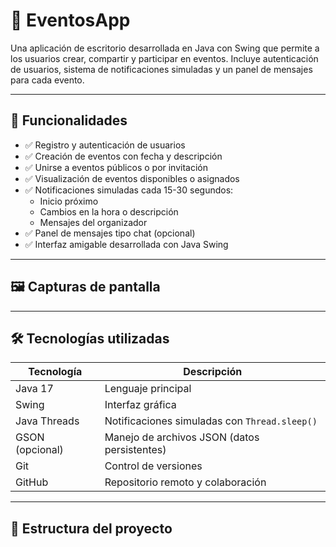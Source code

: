 # 🎉 EventosApp

Una aplicación de escritorio desarrollada en Java con Swing que permite a los usuarios crear, compartir y participar en eventos. Incluye autenticación de usuarios, sistema de notificaciones simuladas y un panel de mensajes para cada evento.

---

## 🚀 Funcionalidades

- ✅ Registro y autenticación de usuarios
- ✅ Creación de eventos con fecha y descripción
- ✅ Unirse a eventos públicos o por invitación
- ✅ Visualización de eventos disponibles o asignados
- ✅ Notificaciones simuladas cada 15-30 segundos:
  - Inicio próximo
  - Cambios en la hora o descripción
  - Mensajes del organizador
- ✅ Panel de mensajes tipo chat (opcional)
- ✅ Interfaz amigable desarrollada con Java Swing

---

## 🖼️ Capturas de pantalla 

---

## 🛠️ Tecnologías utilizadas

| Tecnología     | Descripción                                   |
|----------------|-----------------------------------------------|
| Java 17        | Lenguaje principal                            |
| Swing          | Interfaz gráfica                              |
| Java Threads   | Notificaciones simuladas con `Thread.sleep()` |
| GSON (opcional)| Manejo de archivos JSON (datos persistentes)  |
| Git            | Control de versiones                          |
| GitHub         | Repositorio remoto y colaboración             |

---

## 📁 Estructura del proyecto

